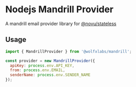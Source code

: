 # Nodejs Mandrill Provider

A mandrill email provider library for [@novu/stateless](https://github.com/tecklens/tk-wolf/)

## Usage

```javascript
import { MandrillProvider } from '@wolfxlabs/mandrill';

const provider = new MandrillProvider({
  apiKey: process.env.API_KEY,
  from: process.env.EMAIL,
  senderName: process.env.SENDER_NAME
});
```
